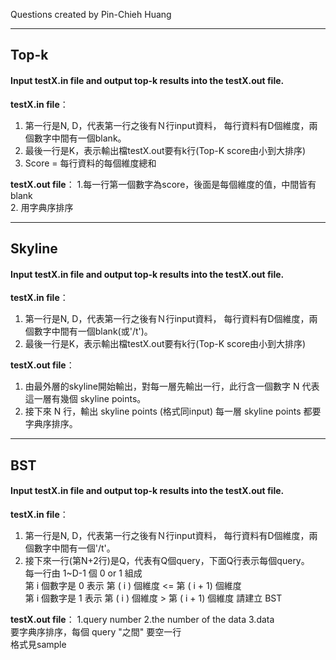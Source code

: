 Questions created by Pin-Chieh Huang
*****

## Top-k

#### Input testX.in file and output top-k results into the testX.out file.

**testX.in file**：
1. 第一行是N, D，代表第一行之後有Ｎ行input資料， 每行資料有D個維度，兩個數字中間有一個blank。</br>
2. 最後一行是K，表示輸出檔testX.out要有k行(Top-K score由小到大排序)</br>
3. Score = 每行資料的每個維度總和

**testX.out file**：
1.每一行第一個數字為score，後面是每個維度的值，中間皆有blank</br>
2. 用字典序排序

*****

## Skyline

#### Input testX.in file and output top-k results into the testX.out file.

**testX.in file**：
1. 第一行是N, D，代表第一行之後有Ｎ行input資料， 每行資料有D個維度，兩個數字中間有一個blank(或'/t')。</br>
2. 最後一行是K，表示輸出檔testX.out要有k行(Top-K score由小到大排序)</br>


**testX.out file**：
1. 由最外層的skyline開始輸出，對每一層先輸出一行，此行含一個數字 N 代表這一層有幾個 skyline points。
2. 接下來 N 行，輸出 skyline points (格式同input)
每一層 skyline points 都要字典序排序。


*****

## BST

#### Input testX.in file and output top-k results into the testX.out file.

**testX.in file**：
1. 第一行是N, D，代表第一行之後有Ｎ行input資料， 每行資料有D個維度，兩個數字中間有一個'/t'。</br>
2. 接下來一行(第N+2行)是Q，代表有Q個query，下面Q行表示每個query。</br>
每一行由 1~D-1 個 0 or 1 組成
</br>第 i 個數字是 0 表示 第 ( i ) 個維度 <= 第 ( i + 1) 個維度
</br>第 i 個數字是 1 表示 第 ( i ) 個維度 > 第 ( i + 1) 個維度
請建立 BST</br>


**testX.out file**：
1.query number
2.the number of the data
3.data 
</br>要字典序排序，每個 query "之間" 要空一行
</br>格式見sample
